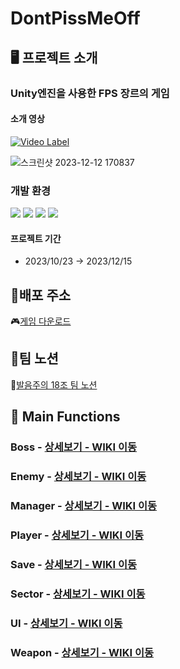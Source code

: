 # DontPissMeOff
## 🖥️ 프로젝트 소개
### Unity엔진을 사용한 FPS 장르의 게임

#### 소개 영상
[![Video Label](https://img.youtube.com/vi/7ytj4q5Sqbk/0.jpg)](https://youtu.be/7ytj4q5Sqbk)

![스크린샷 2023-12-12 170837](https://github.com/NBC-Unity-TeamProject/DontPissMeOff/assets/105926662/689a5bee-622d-4505-ad62-2d432af3a210)

### 개발 환경
<img src="https://img.shields.io/badge/csharp-512BD4?style=for-the-badge&logo=csharp&logoColor=white"> 
<img src="https://img.shields.io/badge/visual studio 2022-5C2D91?style=for-the-badge&logo=visualstudio&logoColor=white">
<img src="https://img.shields.io/badge/github-181717?style=for-the-badge&logo=github&logoColor=white">
<img src="https://img.shields.io/badge/unity 2022.3.21f-000000?style=for-the-badge&logo=unity&logoColor=white">

#### 프로젝트 기간
- 2023/10/23 → 2023/12/15

## 📱배포 주소
🎮[게임 다운로드](https://drive.google.com/file/d/19IZ-l0IF_cpQWEDErrC5hcAb0qN2KTaH/view?usp=drive_link)

## 🪪팀 노션
📖[발음주의 18조 팀 노션](https://teamsparta.notion.site/18-003e0514b2b84461b781fbb5d0a2fe54)

## 📌 Main Functions
### Boss - <a href="https://github.com/NBC-Unity-TeamProject/DontPissMeOff/wiki/Boss">상세보기 - WIKI 이동</a>

### Enemy - <a href="https://github.com/NBC-Unity-TeamProject/DontPissMeOff/wiki/Enemy">상세보기 - WIKI 이동</a>

### Manager - <a href="https://github.com/NBC-Unity-TeamProject/DontPissMeOff/wiki/Manager" >상세보기 - WIKI 이동</a>

### Player - <a href="https://github.com/NBC-Unity-TeamProject/DontPissMeOff/wiki/Player" >상세보기 - WIKI 이동</a>

### Save - <a href="https://github.com/NBC-Unity-TeamProject/DontPissMeOff/wiki/Save">상세보기 - WIKI 이동</a>

### Sector - <a href="https://github.com/NBC-Unity-TeamProject/DontPissMeOff/wiki/Sector">상세보기 - WIKI 이동</a>

### UI - <a href="https://github.com/NBC-Unity-TeamProject/DontPissMeOff/wiki/UI">상세보기 - WIKI 이동</a>

### Weapon - <a href="https://github.com/NBC-Unity-TeamProject/DontPissMeOff/wiki/Weapon">상세보기 - WIKI 이동</a>






